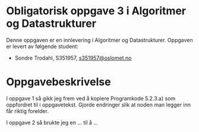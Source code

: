 # Obligatorisk oppgave 3 i Algoritmer og Datastrukturer

Denne oppgaven er en innlevering i Algoritmer og Datastrukturer. 
Oppgaven er levert av følgende student:
* Sondre Trodahl, S351957, s351957@oslomet.no


# Oppgavebeskrivelse

I oppgave 1 så gikk jeg frem ved å kopiere Programkode 5.2.3.a) som oppfordret til i oppgavetekst. Gjorde endringer slik at
noden man legger inn får riktig forelder. 

I oppgave 2 så brukte jeg en ... til å ...
